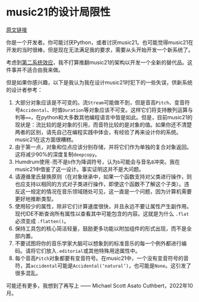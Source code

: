 # music21的设计局限性
[原文链接](https://www.music21.org/music21docs/developerReference/startingOver.html)

你是一个开发者。你可能讨厌Python，或者讨厌music21。也可能觉得music21在开发的当时很棒，但是现在无法满足我的要求，需要从头开始开发一个新系统了。

考虑到[第二系统效应](https://zh.wikipedia.org/wiki/%E7%AC%AC%E4%BA%8C%E7%B3%BB%E7%B5%B1%E6%95%88%E6%87%89)，我不打算推翻music21的架构以开发一个全新的替代品。这件事并不适合由我来做。

但是如果你感兴趣，以下是我认为我在设计music21时犯下的一些失误，供新系统的设计者参考：

1. 大部分对象应该是不可变的。流`Stream`可能做不到，但是音高`Pitch`、变音符号`Accidental`、时值`Duration`等对象应该不可变。这样它们将支持散列运算与判等`==`，在python和大多数其他编程语言中皆是如此。但是，目前music21的现状是：流比较的是对象的引用，而音符比较的是对象的值。如果你还不清楚两者的区别，请先自己在编程实践中体会，有经验了再来设计你的系统。music21在这方面很糟糕。
2. 由于第一点，对象和位点应该分别存储，并将它们作为单独的复合对象返回。这将减少90%的深度复制`deepcopy`。
3. Humdrum使用`-`而不是`b`作为降调符号，认为`b`可能会与音名`B`冲突。我在music21中借鉴了这一设计。事实证明这并不是大问题。
4. 请遵循里氏替换原则（在对象继承中，如果一个函数支持对父类进行操作，则也应支持以相同的方式对子类进行操作，即使这个函数不了解这个子类）。违反这一规定的情况在音乐领域随处可见，这一直是一个问题，因为计算机需要更好地推断类型。
5. 使用较少的属性，除非它们计算速度很快，并且永远不要让属性产生副作用。现代IDE不断查询所有属性以查看其中可能包含的内容。这就是为什么 `.flat` 必须变成 `.flatten()`。
6. 保持工具包的核心简洁轻量，鼓励更多功能以附加组件的形式出现，而不是全部内置。
7. 不要试图将你的音乐学家大脑可以想象到的标准音乐的每一个例外都进行编码。请将它们放入`.editorial`或其他特殊用途属性中。
8. 每个音高`Pitch`对象都要有变音符号。在music21中，一个没有变音符号的音符，其`accidental`可能是`Accidental(‘natural’)`，也可能是`None`。这引发了很多混乱。

可能还有更多，我想到了再写上 —— Michael Scott Asato Cuthbert，2022年10月。